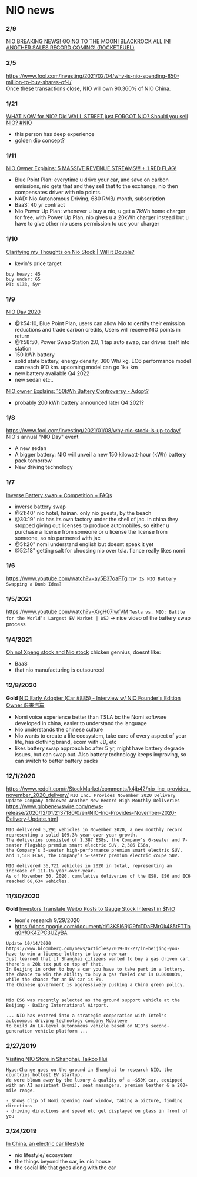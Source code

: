 # NIO news


### 2/9
[NIO BREAKING NEWS! GOING TO THE MOON! BLACKROCK ALL IN! ANOTHER SALES RECORD COMING! (ROCKETFUEL)](https://www.youtube.com/watch?v=VEgEK_4Rsb0)


### 2/5
https://www.fool.com/investing/2021/02/04/why-is-nio-spending-850-million-to-buy-shares-of-i/  
Once these transactions close, NIO will own 90.360% of NIO China.


### 1/21
[WHAT NOW for NIO? Did WALL STREET just FORGOT NIO? Should you sell NIO? #NIO](https://www.youtube.com/watch?v=I0W6UC0VICM)
- this person has deep experience
- golden dip concept?


### 1/11
[NIO Owner Explains: 5 MASSIVE REVENUE STREAMS!!! + 1 RED FLAG!](https://www.youtube.com/watch?v=lxrW0F0P2ss)
- Blue Point Plan: everytime u drive your car, and save on carbon emissions, nio gets that and they sell that to the exchange, nio then compensates driver with nio points.
- NAD: Nio Autonomous Driving, 680 RMB/ month, subscription
- BaaS: 40 yr contract
- Nio Power Up Plan: whenever u buy a nio, u get a 7kWh home charger for free, with Power Up Plan, nio gives u a 20kWh charger instead but u have to give other nio users permission to use your charger


### 1/10
[Clarifying my Thoughts on Nio Stock | Will it Double?](https://www.youtube.com/watch?v=PDKGBEYZRwg)
- kevin's price target
```
buy heavy: 45
buy under: 65
PT: $133, 5yr
```


### 1/9
[NIO Day 2020](https://www.youtube.com/watch?v=dYtvit9aBOo)
- @1:54:10, Blue Point Plan, users can allow Nio to certify their emission reductions and trade carbon credits, Users will receive NIO points in return
- @1:58:50, Power Swap Station 2.0, 1 tap auto swap, car drives itself into station
- 150 kWh battery
- solid state battery, energy density, 360 Wh/ kg, EC6 performance model can reach 910 km. upcoming model can go 1k+ km
- new battery available Q4 2022
- new sedan etc..

[NIO owner Explains: 150kWh Battery Controversy - Adopt?](https://www.youtube.com/watch?v=Q3MLh2MNarU)
- probably 200 kWh battery announced later Q4 2021?


### 1/8
https://www.fool.com/investing/2021/01/08/why-nio-stock-is-up-today/
NIO's annual "NIO Day" event
- A new sedan
- A bigger battery: NIO will unveil a new 150 kilowatt-hour (kWh) battery pack tomorrow
- New driving technology


### 1/7
[Inverse Battery swap + Competition + FAQs](https://www.youtube.com/watch?v=ZEWf3QgrmGc)
- inverse battery swap
- @21:40" nio hotel, hainan. only nio guests, by the beach
- @30:19" nio has its own factory under the shell of jac. in china they stopped giving out licenses to produce automobiles, so either u purchase a license from someone or u license the license from someone, so nio partnered with jac
- @51:20" nomi understand english but doesnt speak it yet
- @52:18" getting salt for choosing nio over tsla. fiance really likes nomi


### 1/6
https://www.youtube.com/watch?v=ay5E37oaFTg
`🤷🏻‍♂️ Is NIO Battery Swapping a Dumb Idea?`


### 1/5/2021
https://www.youtube.com/watch?v=XrgH07lwfVM
`Tesla vs. NIO: Battle for the World’s Largest EV Market | WSJ`
-> nice video of the battery swap process


### 1/4/2021
[Oh no! Xpeng stock and Nio stock](https://youtu.be/nho9-54Rlw4?t=162)
chicken gennius, doesnt like:
- BaaS
- that nio manufacturing is outsourced


### 12/8/2020
**Gold**
[NIO Early Adopter (Car #885) - Interview w/ NIO Founder's Edition Owner 蔚来汽车](https://www.youtube.com/watch?v=Sv1guDEl86M)
- Nomi voice experience better than TSLA bc the Nomi software developed in china, easier to understand the language
- Nio understands the chinese culture
- Nio wants to create a life ecosystem, take care of every aspect of your life, has clothing brand, ecom with JD, etc
- likes battery swap approach bc after 5 yr, might have battery degrade issues, but can swap out. Also battery technology keeps improving, so can switch to better battery packs


### 12/1/2020
https://www.reddit.com/r/StockMarket/comments/k4jb42/nio_inc_provides_november_2020_delivery/
`NIO Inc. Provides November 2020 Delivery Update-Company Achieved Another New Record-High Monthly Deliveries`
https://www.globenewswire.com/news-release/2020/12/01/2137180/0/en/NIO-Inc-Provides-November-2020-Delivery-Update.html
```
NIO delivered 5,291 vehicles in November 2020, a new monthly record representing a solid 109.3% year-over-year growth.
The deliveries consisted of 1,387 ES8s, the Company’s 6-seater and 7-seater flagship premium smart electric SUV, 2,386 ES6s,
the Company’s 5-seater high-performance premium smart electric SUV, and 1,518 EC6s, the Company’s 5-seater premium electric coupe SUV.

NIO delivered 36,721 vehicles in 2020 in total, representing an increase of 111.1% year-over-year.
As of November 30, 2020, cumulative deliveries of the ES8, ES6 and EC6 reached 68,634 vehicles.
```


### 11/30/2020
**Gold**
[Investors Translate Weibo Posts to Gauge Stock Interest in $NIO](https://www.youtube.com/watch?v=5SGT-Z1tVKU)
- leon's research 9/29/2020
- https://docs.google.com/document/d/13KSI6RjG9fcTDaEMrOk485tFTTbq0nfOK4ZPC3UZyBA
```
Update 10/14/2020
https://www.bloomberg.com/news/articles/2019-02-27/in-beijing-you-have-to-win-a-license-lottery-to-buy-a-new-car
Just learned that if Shanghai citizens wanted to buy a gas driven car, there’s a 20k tax put on top of that.
In Beijing in order to buy a car you have to take part in a lottery, the chance to win the ability to buy a gas fueled car is 0.000003%,
while the chance for an EV car is 8%.
The Chinese government is aggressively pushing a China green policy.


Nio ES6 was recently selected as the ground support vehicle at the Beijing - DaXing International Airport.

... NIO has entered into a strategic cooperation with Intel's autonomous driving technology company Mobileye
to build An L4-level autonomous vehicle based on NIO's second-generation vehicle platform ...
```


### 2/27/2019
[Visiting NIO Store in Shanghai, Taikoo Hui](https://www.youtube.com/watch?v=yuefu8Tls1I)
```
HyperChange goes on the ground in Shanghai to research NIO, the countries hottest EV startup.
We were blown away by the luxury & quality of a ~$50K car, equipped with an AI assistant (Nomi), seat massagers, premium leather & a 200+ mile range.

- shows clip of Nomi opening roof window, taking a picture, finding directions
- driving directions and speed etc get displayed on glass in front of you
```


### 2/24/2019
[In China, an electric car lifestyle](https://www.youtube.com/watch?v=PhpQ6TEGpZ8)
- nio lifestyle/ ecosystem
- the things beyond the car, ie. nio house
- the social life that goes along with the car
